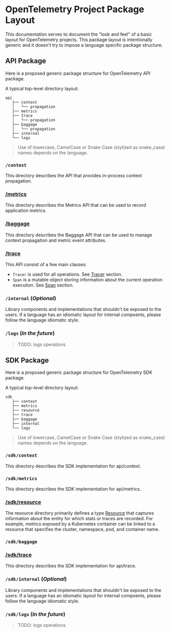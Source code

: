 # OpenTelemetry Project Package Layout

This documentation serves to document the "look and feel" of a basic layout for OpenTelemetry
projects. This package layout is intentionally generic and it doesn't try to impose a language
specific package structure.

## API Package

Here is a proposed generic package structure for OpenTelemetry API package.

A typical top-level directory layout:

```
api
   ├── context
   │   └── propagation
   ├── metrics
   ├── trace
   │   └── propagation
   ├── baggage
   │   └── propagation
   ├── internal
   └── logs
```

> Use of lowercase, CamelCase or Snake Case (stylized as snake_case) names depends on the language.

### `/context`

This directory describes the API that provides in-process context propagation.

### [/metrics](./metrics/api.md)

This directory describes the Metrics API that can be used to record application metrics.

### [/baggage](baggage/api.md)

This directory describes the Baggage API that can be used to manage context propagation
and metric event attributes.

### [/trace](trace/api.md)

This API consist of a few main classes:

- `Tracer` is used for all operations. See [Tracer](trace/api.md#tracer) section.
- `Span` is a mutable object storing information about the current operation
   execution. See [Span](trace/api.md#span) section.

### `/internal` (_Optional_)

Library components and implementations that shouldn't be exposed to the users.
If a language has an idiomatic layout for internal compoents, please follow
the language idiomatic style.

### `/logs` (_In the future_)

> TODO: logs operations

## SDK Package

Here is a proposed generic package structure for OpenTelemetry SDK package.

A typical top-level directory layout:

```
sdk
   ├── context
   ├── metrics
   ├── resource
   ├── trace
   ├── baggage
   ├── internal
   └── logs
```

> Use of lowercase, CamelCase or Snake Case (stylized as snake_case) names depends on the language.

### `/sdk/context`

This directory describes the SDK implementation for api/context.

### `/sdk/metrics`

This directory describes the SDK implementation for api/metrics.

### [/sdk/resource](resource/sdk.md)

The resource directory primarily defines a type [Resource](overview.md#resources) that captures
information about the entity for which stats or traces are recorded. For example, metrics exposed
by a Kubernetes container can be linked to a resource that specifies the cluster, namespace, pod,
and container name.

### `/sdk/baggage`

### [/sdk/trace](trace/sdk.md)

This directory describes the SDK implementation for api/trace.

### `/sdk/internal` (_Optional_)

Library components and implementations that shouldn't be exposed to the users.
If a language has an idiomatic layout for internal compoents, please follow
the language idiomatic style.

### `/sdk/logs` (_In the future_)

> TODO: logs operations
